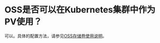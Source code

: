 # OSS是否可以在Kubernetes集群中作为PV使用？

可以。具体的配置方法，请参见[OSS存储卷使用说明](/cn.zh-CN/Kubernetes集群用户指南/存储管理-Flexvolume/OSS储存卷/OSS存储卷使用说明.md)。

